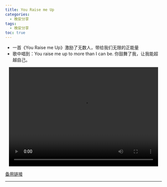 ```yaml
---
title: You Raise me Up
categories:
  - 晚安分享
tags:
  - 晚安分享
toc: true 
---
```



- 一首《You Raise me Up》激励了无数人，带给我们无限的正能量
- 歌中唱到：You raise me up to more than I can be. 你鼓舞了我，让我能超越自己。
 
<p style="text-align:center">
   <video width="480" height="320" controls>
       <source src="/video/42.mp4">
   </video>
</p>
 <p><a href="/video/42.mp4">备用链接</a></p>
 
---





